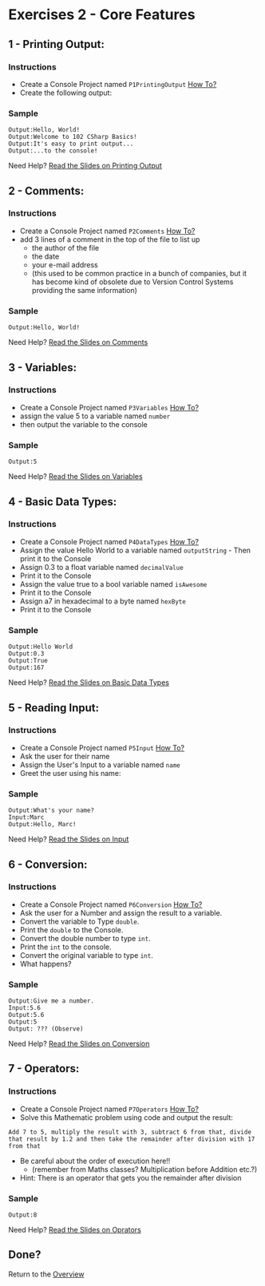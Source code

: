 # Exercises 2 - Core Features



## 1 - Printing Output: 

### Instructions
- Create a Console Project named `P1PrintingOutput` [How To?](https://gist.github.com/marczaku/a8b3c38c37e8876a46194a73ed24b1f2)
- Create the following output:

### Sample
```
Output:Hello, World!
Output:Welcome to 102 CSharp Basics!
Output:It's easy to print output...
Output:...to the console!
```

Need Help? [Read the Slides on Printing Output](slides#1-printing-output)

## 2 - Comments: 

### Instructions
- Create a Console Project named `P2Comments` [How To?](https://gist.github.com/marczaku/a8b3c38c37e8876a46194a73ed24b1f2)
- add 3 lines of a comment in the top of the file to list up 
  - the author of the file
  - the date
  - your e-mail address 
  - (this used to be common practice in a bunch of companies, but it has become kind of obsolete due to Version Control Systems providing the same information)
### Sample
```
Output:Hello, World!
```

Need Help? [Read the Slides on Comments](slides#2-comments)

## 3 - Variables: 

### Instructions
- Create a Console Project named `P3Variables` [How To?](https://gist.github.com/marczaku/a8b3c38c37e8876a46194a73ed24b1f2)
- assign the value 5 to a variable named `number` 
- then output the variable to the console
### Sample
```
Output:5
```

Need Help? [Read the Slides on Variables](slides#3-variables)

## 4 - Basic Data Types: 

### Instructions
- Create a Console Project named `P4DataTypes` [How To?](https://gist.github.com/marczaku/a8b3c38c37e8876a46194a73ed24b1f2)
- Assign the value Hello World to a variable named `outputString` - Then print it to the Console 
- Assign 0.3 to a float variable named `decimalValue` 
- Print it to the Console 
- Assign the value true to a bool variable named `isAwesome` 
- Print it to the Console
- Assign a7 in hexadecimal to a byte named `hexByte` 
- Print it to the Console
### Sample
```
Output:Hello World
Output:0.3
Output:True
Output:167
```

Need Help? [Read the Slides on Basic Data Types](slides#4-basic-data-types)

## 5 - Reading Input: 

### Instructions
- Create a Console Project named `P5Input` [How To?](https://gist.github.com/marczaku/a8b3c38c37e8876a46194a73ed24b1f2)
- Ask the user for their name
- Assign the User's Input to a variable named `name`
- Greet the user using his name:
### Sample
```
Output:What's your name?
Input:Marc
Output:Hello, Marc!
```

Need Help? [Read the Slides on Input](slides#5-reading-input)

## 6 - Conversion: 

### Instructions
- Create a Console Project named `P6Conversion` [How To?](https://gist.github.com/marczaku/a8b3c38c37e8876a46194a73ed24b1f2)
- Ask the user for a Number and assign the result to a variable.
- Convert the variable to Type `double`.
- Print the `double` to the Console.
- Convert the double number to type `int`.
- Print the `int` to the console.
- Convert the original variable to type `int`.
- What happens?
### Sample
```
Output:Give me a number.
Input:5.6
Output:5.6
Output:5
Output: ??? (Observe)
```

Need Help? [Read the Slides on Conversion](slides#6-conversion)

## 7 - Operators: 

### Instructions
- Create a Console Project named `P7Operators` [How To?](https://gist.github.com/marczaku/a8b3c38c37e8876a46194a73ed24b1f2)
- Solve this Mathematic problem using code and output the result: 

```
Add 7 to 5, multiply the result with 3, subtract 6 from that, divide that result by 1.2 and then take the remainder after division with 17 from that
```
- Be careful about the order of execution here!!
  - (remember from Maths classes? Multiplication before Addition etc.?)
- Hint: There is an operator that gets you the remainder after division
### Sample
```
Output:8
```

Need Help? [Read the Slides on Oprators](slides#7-operators)

## Done?
Return to the [Overview](../../../#2-core-features)